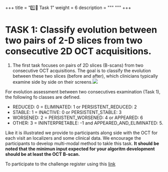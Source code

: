 +++
title = "1️⃣🎯 Task 1"
weight = 6
description = """ """
+++

# TASK 1: Classify evolution between two pairs of 2-D slices from two consecutive 2D OCT acquisitions.

1.  The first task focuses on pairs of 2D slices (B-scans) from two consecutive OCT acquisitions. The goal is to classify the evolution between these two slices (before and after), which clinicians typically examine side by side on their screens.![](/../../images/mario_task_1_gray_bg.png)

For evolution assessment between two consecutives examination (Task 1), the following fo classes are defined.
- REDUCED: 0 = ELIMINATED: 1 or PERSISTENT_REDUCED: 2
- STABLE: 1  = INACTIVE: 0 or PERSISTENT_STABLE: 3
- WORSENED: 2 = PERSISTENT_WORSENED: 4 or APPEARED: 6
- OTHER: 3 =  ININTERPRETABLE: -1 and APPEARED_AND_ELIMINATED: 5.

Like it is illustrated we provide to participants along side with the OCT for each visit an localizers and some clinical data. We encourage the participants to develop multi-modal method to takle this task. **It should be noted that the minimun input expected for your algoritm development should be at least the OCT B-scan.**  




To participate to the challenge register using this [link]()